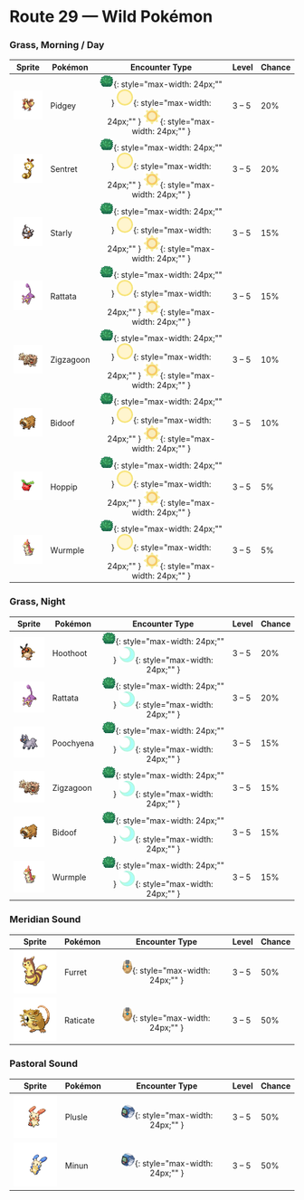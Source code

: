 # Route 29 — Wild Pokémon

### Grass, Morning / Day

| Sprite | Pokémon | Encounter Type | Level | Chance |
|:------:|---------|:--------------:|-------|--------|
| ![Pidgey](../../assets/sprites/pidgey/front.gif "Pidgey: Common in grassy areas and forests, it is very docile and will chase off enemies by flapping up sand.") | Pidgey | ![Grass](../../assets/encounter_types/grass.png "Grass"){: style="max-width: 24px;"" } ![Morning](../../assets/encounter_types/morning.png "Morning"){: style="max-width: 24px;"" } ![Day](../../assets/encounter_types/day.png "Day"){: style="max-width: 24px;"" } | 3 – 5 | 20% |
| ![Sentret](../../assets/sprites/sentret/front.gif "Sentret: It stands on its tail so it can see a long way. If it spots an enemy, it cries loudly to warn its kind.") | Sentret | ![Grass](../../assets/encounter_types/grass.png "Grass"){: style="max-width: 24px;"" } ![Morning](../../assets/encounter_types/morning.png "Morning"){: style="max-width: 24px;"" } ![Day](../../assets/encounter_types/day.png "Day"){: style="max-width: 24px;"" } | 3 – 5 | 20% |
| ![Starly](../../assets/sprites/starly/front.gif "Starly: They flock around mountains and fields, chasing after bug Pokémon. Their singing is noisy and annoying.") | Starly | ![Grass](../../assets/encounter_types/grass.png "Grass"){: style="max-width: 24px;"" } ![Morning](../../assets/encounter_types/morning.png "Morning"){: style="max-width: 24px;"" } ![Day](../../assets/encounter_types/day.png "Day"){: style="max-width: 24px;"" } | 3 – 5 | 15% |
| ![Rattata](../../assets/sprites/rattata/front.gif "Rattata: Living wherever there is food available, it ceaselessly scavenges for edibles the entire day.") | Rattata | ![Grass](../../assets/encounter_types/grass.png "Grass"){: style="max-width: 24px;"" } ![Morning](../../assets/encounter_types/morning.png "Morning"){: style="max-width: 24px;"" } ![Day](../../assets/encounter_types/day.png "Day"){: style="max-width: 24px;"" } | 3 – 5 | 15% |
| ![Zigzagoon](../../assets/sprites/zigzagoon/front.gif "Zigzagoon: It gets interested in everything, which is why it zigs and zags. It is good at finding items.") | Zigzagoon | ![Grass](../../assets/encounter_types/grass.png "Grass"){: style="max-width: 24px;"" } ![Morning](../../assets/encounter_types/morning.png "Morning"){: style="max-width: 24px;"" } ![Day](../../assets/encounter_types/day.png "Day"){: style="max-width: 24px;"" } | 3 – 5 | 10% |
| ![Bidoof](../../assets/sprites/bidoof/front.gif "Bidoof: It lives in groups by the water.  It chews up boulders and trees around its nest with its incisors.") | Bidoof | ![Grass](../../assets/encounter_types/grass.png "Grass"){: style="max-width: 24px;"" } ![Morning](../../assets/encounter_types/morning.png "Morning"){: style="max-width: 24px;"" } ![Day](../../assets/encounter_types/day.png "Day"){: style="max-width: 24px;"" } | 3 – 5 | 10% |
| ![Hoppip](../../assets/sprites/hoppip/front.gif "Hoppip: Its body is so light, it must grip the ground firmly with its feet to keep from being blown away.") | Hoppip | ![Grass](../../assets/encounter_types/grass.png "Grass"){: style="max-width: 24px;"" } ![Morning](../../assets/encounter_types/morning.png "Morning"){: style="max-width: 24px;"" } ![Day](../../assets/encounter_types/day.png "Day"){: style="max-width: 24px;"" } | 3 – 5 | 5% |
| ![Wurmple](../../assets/sprites/wurmple/front.gif "Wurmple: It lives among the tall grass and in forests. It repels attacks by  raising up the spikes on its rear.") | Wurmple | ![Grass](../../assets/encounter_types/grass.png "Grass"){: style="max-width: 24px;"" } ![Morning](../../assets/encounter_types/morning.png "Morning"){: style="max-width: 24px;"" } ![Day](../../assets/encounter_types/day.png "Day"){: style="max-width: 24px;"" } | 3 – 5 | 5% |

### Grass, Night

| Sprite | Pokémon | Encounter Type | Level | Chance |
|:------:|---------|:--------------:|-------|--------|
| ![Hoothoot](../../assets/sprites/hoothoot/front.gif "Hoothoot: It has a perfect sense of time. Whatever happens, it keeps rhythm by precisely tilting its head in time.") | Hoothoot | ![Grass](../../assets/encounter_types/grass.png "Grass"){: style="max-width: 24px;"" } ![Night](../../assets/encounter_types/night.png "Night"){: style="max-width: 24px;"" } | 3 – 5 | 20% |
| ![Rattata](../../assets/sprites/rattata/front.gif "Rattata: Living wherever there is food available, it ceaselessly scavenges for edibles the entire day.") | Rattata | ![Grass](../../assets/encounter_types/grass.png "Grass"){: style="max-width: 24px;"" } ![Night](../../assets/encounter_types/night.png "Night"){: style="max-width: 24px;"" } | 3 – 5 | 20% |
| ![Poochyena](../../assets/sprites/poochyena/front.gif "Poochyena: It chases its prey until the victim becomes exhausted. However, it turns tail if the prey strikes back.") | Poochyena | ![Grass](../../assets/encounter_types/grass.png "Grass"){: style="max-width: 24px;"" } ![Night](../../assets/encounter_types/night.png "Night"){: style="max-width: 24px;"" } | 3 – 5 | 15% |
| ![Zigzagoon](../../assets/sprites/zigzagoon/front.gif "Zigzagoon: It gets interested in everything, which is why it zigs and zags. It is good at finding items.") | Zigzagoon | ![Grass](../../assets/encounter_types/grass.png "Grass"){: style="max-width: 24px;"" } ![Night](../../assets/encounter_types/night.png "Night"){: style="max-width: 24px;"" } | 3 – 5 | 15% |
| ![Bidoof](../../assets/sprites/bidoof/front.gif "Bidoof: It lives in groups by the water.  It chews up boulders and trees around its nest with its incisors.") | Bidoof | ![Grass](../../assets/encounter_types/grass.png "Grass"){: style="max-width: 24px;"" } ![Night](../../assets/encounter_types/night.png "Night"){: style="max-width: 24px;"" } | 3 – 5 | 15% |
| ![Wurmple](../../assets/sprites/wurmple/front.gif "Wurmple: It lives among the tall grass and in forests. It repels attacks by  raising up the spikes on its rear.") | Wurmple | ![Grass](../../assets/encounter_types/grass.png "Grass"){: style="max-width: 24px;"" } ![Night](../../assets/encounter_types/night.png "Night"){: style="max-width: 24px;"" } | 3 – 5 | 15% |

### Meridian Sound

| Sprite | Pokémon | Encounter Type | Level | Chance |
|:------:|---------|:--------------:|-------|--------|
| ![Furret](../../assets/sprites/furret/front.gif "Furret: There is no telling where the tail begins. Despite its short legs, it is quick and likes to chase RATTATA.") | Furret | ![Meridian Sound](../../assets/encounter_types/meridian_sound.png "Meridian Sound"){: style="max-width: 24px;"" } | 3 – 5 | 50% |
| ![Raticate](../../assets/sprites/raticate/front.gif "Raticate: Its whiskers help it to maintain balance. Its fangs never stop growing, so it gnaws to pare them down.") | Raticate | ![Meridian Sound](../../assets/encounter_types/meridian_sound.png "Meridian Sound"){: style="max-width: 24px;"" } | 3 – 5 | 50% |

### Pastoral Sound

| Sprite | Pokémon | Encounter Type | Level | Chance |
|:------:|---------|:--------------:|-------|--------|
| ![Plusle](../../assets/sprites/plusle/front.gif "Plusle: It absorbs electricity from telephone poles. It shorts out its body to create crackling noises.") | Plusle | ![Pastoral Sound](../../assets/encounter_types/pastoral_sound.png "Pastoral Sound"){: style="max-width: 24px;"" } | 3 – 5 | 50% |
| ![Minun](../../assets/sprites/minun/front.gif "Minun: Exposure to electricity from MINUN and PLUSLE promotes blood circulation and relaxes muscles.") | Minun | ![Pastoral Sound](../../assets/encounter_types/pastoral_sound.png "Pastoral Sound"){: style="max-width: 24px;"" } | 3 – 5 | 50% |

